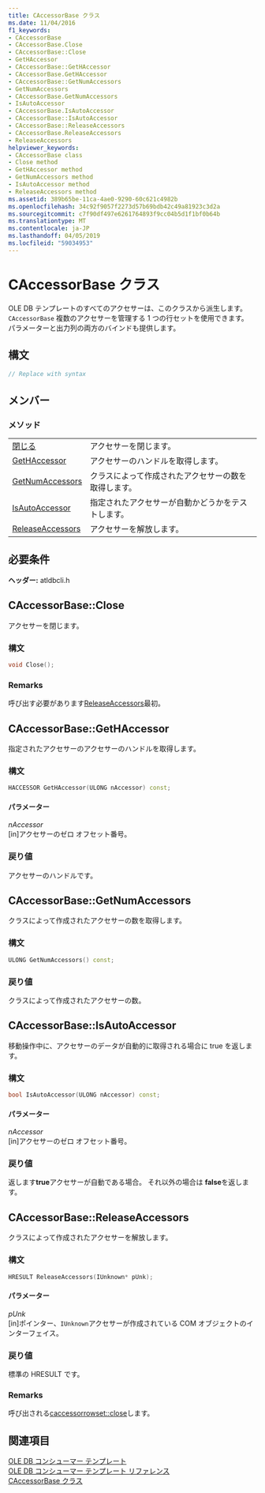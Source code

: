 ```yaml
---
title: CAccessorBase クラス
ms.date: 11/04/2016
f1_keywords:
- CAccessorBase
- CAccessorBase.Close
- CAccessorBase::Close
- GetHAccessor
- CAccessorBase::GetHAccessor
- CAccessorBase.GetHAccessor
- CAccessorBase::GetNumAccessors
- GetNumAccessors
- CAccessorBase.GetNumAccessors
- IsAutoAccessor
- CAccessorBase.IsAutoAccessor
- CAccessorBase::IsAutoAccessor
- CAccessorBase::ReleaseAccessors
- CAccessorBase.ReleaseAccessors
- ReleaseAccessors
helpviewer_keywords:
- CAccessorBase class
- Close method
- GetHAccessor method
- GetNumAccessors method
- IsAutoAccessor method
- ReleaseAccessors method
ms.assetid: 389b65be-11ca-4ae0-9290-60c621c4982b
ms.openlocfilehash: 34c92f9057f2273d57b69bdb42c49a81923c3d2a
ms.sourcegitcommit: c7f90df497e6261764893f9cc04b5d1f1bf0b64b
ms.translationtype: MT
ms.contentlocale: ja-JP
ms.lasthandoff: 04/05/2019
ms.locfileid: "59034953"
---
```

# <a name="caccessorbase-class"></a>CAccessorBase クラス

OLE DB テンプレートのすべてのアクセサーは、このクラスから派生します。 `CAccessorBase` 複数のアクセサーを管理する 1 つの行セットを使用できます。 パラメーターと出力列の両方のバインドも提供します。

## <a name="syntax"></a>構文

```cpp
// Replace with syntax
```

## <a name="members"></a>メンバー

### <a name="methods"></a>メソッド

|||
|-|-|
|[閉じる](#close)|アクセサーを閉じます。|
|[GetHAccessor](#geth)|アクセサーのハンドルを取得します。|
|[GetNumAccessors](#getnum)|クラスによって作成されたアクセサーの数を取得します。|
|[IsAutoAccessor](#isauto)|指定されたアクセサーが自動かどうかをテストします。|
|[ReleaseAccessors](#release)|アクセサーを解放します。|

## <a name="requirements"></a>必要条件

**ヘッダー:** atldbcli.h

## <a name="close"></a> CAccessorBase::Close

アクセサーを閉じます。

### <a name="syntax"></a>構文

```cpp
void Close();
```

### <a name="remarks"></a>Remarks

呼び出す必要があります[ReleaseAccessors](../../data/oledb/caccessorbase-releaseaccessors.md)最初。

## <a name="geth"></a> CAccessorBase::GetHAccessor

指定されたアクセサーのアクセサーのハンドルを取得します。

### <a name="syntax"></a>構文

```cpp
HACCESSOR GetHAccessor(ULONG nAccessor) const;
```

#### <a name="parameters"></a>パラメーター

*nAccessor*<br/>
[in]アクセサーのゼロ オフセット番号。

### <a name="return-value"></a>戻り値

アクセサーのハンドルです。

## <a name="getnum"></a> CAccessorBase::GetNumAccessors

クラスによって作成されたアクセサーの数を取得します。

### <a name="syntax"></a>構文

```cpp
ULONG GetNumAccessors() const;
```

### <a name="return-value"></a>戻り値

クラスによって作成されたアクセサーの数。

## <a name="isauto"></a> CAccessorBase::IsAutoAccessor

移動操作中に、アクセサーのデータが自動的に取得される場合に true を返します。

### <a name="syntax"></a>構文

```cpp
bool IsAutoAccessor(ULONG nAccessor) const;
```

#### <a name="parameters"></a>パラメーター

*nAccessor*<br/>
[in]アクセサーのゼロ オフセット番号。

### <a name="return-value"></a>戻り値

返します**true**アクセサーが自動である場合。 それ以外の場合は **false**を返します。

## <a name="release"></a> CAccessorBase::ReleaseAccessors

クラスによって作成されたアクセサーを解放します。

### <a name="syntax"></a>構文

```cpp
HRESULT ReleaseAccessors(IUnknown* pUnk);
```

#### <a name="parameters"></a>パラメーター

*pUnk*<br/>
[in]ポインター、`IUnknown`アクセサーが作成されている COM オブジェクトのインターフェイス。

### <a name="return-value"></a>戻り値

標準の HRESULT です。

### <a name="remarks"></a>Remarks

呼び出される[caccessorrowset::close](../../data/oledb/caccessorrowset-close.md)します。

## <a name="see-also"></a>関連項目

[OLE DB コンシューマー テンプレート](../../data/oledb/ole-db-consumer-templates-cpp.md)<br/>
[OLE DB コンシューマー テンプレート リファレンス](../../data/oledb/ole-db-consumer-templates-reference.md)<br/>
[CAccessorBase クラス](../../data/oledb/caccessorbase-class.md)
